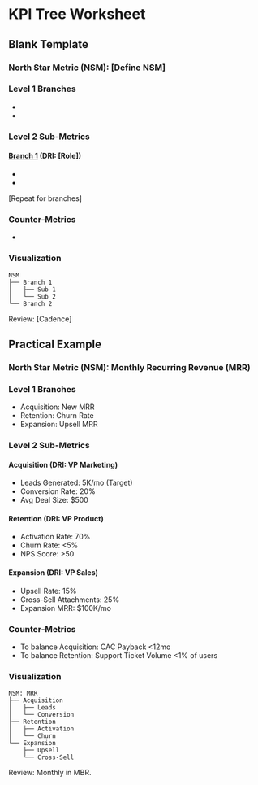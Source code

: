 
# KPI Tree Worksheet

## Blank Template

### North Star Metric (NSM): [Define NSM]

### Level 1 Branches
- [Branch 1]: [Description]
- [Branch 2]: [Description]

### Level 2 Sub-Metrics
#### [Branch 1] (DRI: [Role])
- [Sub-metric]: [Target]
- [Sub-metric]: [Target]

[Repeat for branches]

### Counter-Metrics
- [To balance X]: [Metric]

### Visualization
```
NSM
├── Branch 1
│   ├── Sub 1
│   └── Sub 2
└── Branch 2
```

Review: [Cadence]

## Practical Example

### North Star Metric (NSM): Monthly Recurring Revenue (MRR)

### Level 1 Branches
- Acquisition: New MRR
- Retention: Churn Rate
- Expansion: Upsell MRR

### Level 2 Sub-Metrics
#### Acquisition (DRI: VP Marketing)
- Leads Generated: 5K/mo (Target)
- Conversion Rate: 20%
- Avg Deal Size: $500

#### Retention (DRI: VP Product)
- Activation Rate: 70%
- Churn Rate: <5%
- NPS Score: >50

#### Expansion (DRI: VP Sales)
- Upsell Rate: 15%
- Cross-Sell Attachments: 25%
- Expansion MRR: $100K/mo

### Counter-Metrics
- To balance Acquisition: CAC Payback <12mo
- To balance Retention: Support Ticket Volume <1% of users

### Visualization
```
NSM: MRR
├── Acquisition
│   ├── Leads
│   └── Conversion
├── Retention
│   ├── Activation
│   └── Churn
└── Expansion
    ├── Upsell
    └── Cross-Sell
```

Review: Monthly in MBR.
